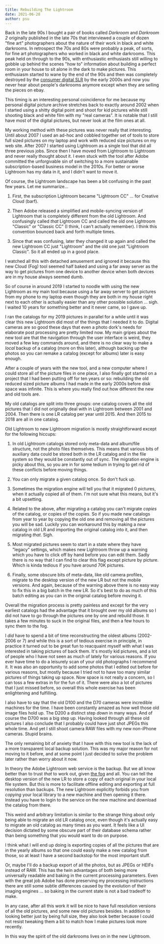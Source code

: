 ```yaml
---
title: Rebuilding The Lightroom
date: 2021-06-28
author: psu
---
```


Back in the late 90s I bought a pair of books called _Darkroom_ and _Darkroom 2_
originally published in the late 70s that interviewed a couple of dozen "fine art"
photographers about the nature of their work in black and white darkrooms. In retrospect
the 70s and 80s were probably a peak, of sorts, for fine art photographers who worked in
black and white darkrooms. This peak held on through to the 90s, with enthusiastic
enthusiasts still willing to gobble up behind the scenes "how to" information about
building a perfect room in your house to sit alone in the dark to make pictures. This
enthusiasm started to wane by the end of the 90s and then was completely destroyed by the
[consumer digital SLR](http://kvdpsu.org/d70.html) by the early 2000s and now you never
hear about people's darkrooms anymore except when they are selling the pieces on ebay.

This timing is an interesting personal coincidence for me because my personal digital
picture archive stretches back to exactly around 2002 when I started using a shitty
digital point and shoot for kid pictures while still shooting black and white film with my
"real cameras". It is notable that I still have most of the digital pictures, but never
look at the film ones at all.

My working method with these pictures was never really that interesting. Until about 2007
I used an ad-hoc and cobbled together set of tools to store full sized pictures on my
laptop and work with reduced size pictures on my web site. After 2007 I started using
Lightroom as a single tool that did all three previous jobs. Since then I have moved from
Lightroom to Lightroom and never really thought about it. I even stuck with the tool after
Adobe committed the unforgivable sin of switching to a more sustainable subscription-based
business model in the 2010s. For better or worse Lightroom has my data in it, and I didn't
want to move it.

Of course, the Lightroom landscape has been a bit confusing in the past few years. Let me
summarize...

1. First, the subscription Lightroom became "Lightroom CC" ... for Creative Cloud (barf).

1. Then Adobe released a simplified and mobile-syncing version of Lightroom that is
   completely different from the old Lightroom. And confusingly called *that* Lightroom CC
   and called the old one Lightroom "Classic" or "Classic CC" (I think, I can't actually
   remember). I think this convention bounced back and forth multiple times.

1. Since that was confusing, later they changed it up again and called the new Lightroom
   CC just "Lightroom" and the old one just "Lightroom Classic". So it all ended up in a
   good place.

I watched all this with detached amusement and ignored it because this new Cloud (Fog)
tool seemed half baked and using a far away server as the way to get pictures from one
device to another device when both devices are in my house always seemed dumb.

So of course in around 2019 I started to noodle with using the new Lightroom as my main
tool because using a far away server to get pictures from my phone to my laptop even
though they are both in my house right next to each other is actually easier than any
other possible solution ... sigh. I waited 10 years for something better and it never
came, so I gave up.

I ran the catalogs for my 2019 pictures in parallel for a while until it was clear this
new Lightroom did most of the things that I needed it to do. Digital cameras are so good
these days that even a photo dork's needs for elaborate post processing are pretty limited
now. My main gripes about the new tool are that the navigation through the user interface
is weird, they moved a few key commands around, and there is no clear way to make a
*local* backup of a catalog (more on this later), although backing up the photos so you
can remake a catalog (except for albums) later is easy enough.

After a couple of years with the new tool, and a new computer where I could store all of
the picture files in one place, I also finally got started on a project that I had been
putting off for ten years or so: rebuilding the old reduced sized picture albums I had
made in the early 2000s before disk space was infinite. This is where you really find out
how different the new and old tools are.

My old catalogs are split into three groups: one catalog covers all the old pictures that
I did not originally deal with in Lightroom between 2001 and 2004. Then there is one LR
catalog per year until 2015. And then 2015 to 2018 are all in one catalog.

Old Lightroom to new Lightroom migration is mostly straightforward except for the
following hiccups:

1. In old Lightroom catalogs stored only meta-data and album/file structure, not the photo
   files themselves. This means that various bits of auxiliary data could be stored both
   in the LR catalog and in the file system so they would be constantly out of sync. The
   migration engine is picky about this, so you are in for some tedium in trying to get
   rid of these conflicts before moving things.

1. You can only migrate a given catalog once. So don't fuck up.

1. Sometimes the migration engine will tell you that it migrated 0 pictures, when it
   actually copied all of them. I'm not sure what this means, but it's a bit upsetting.

1. Related to the above, after migrating a catalog you can't migrate *copies* of the
   catalog, or copies of the copies. So if you made new catalogs from year to year by
   copying the old one and removing all the pictures you will be sad. Luckily you can
   workaround this by making a *new* catalog in old LR and importing the original catalog
   into it, and then migrating *that*. Sigh.

1. Most migrated pictures seem to start in a state where they have "legacy" settings,
   which makes new Lightroom throw up a warning which you have to click off by hand before
   you can edit them. Sadly there is no way that I can find to clear this flag except
   picture by picture. Which is kinda tedious if you have around 70K pictures.

1. Finally, some obscure bits of meta-data, like old camera profiles, migrate to the
   desktop version of the new LR but not the mobile versions. And again, because of the
   warning above there is no easy way to fix this in a big batch in the new LR. So it's
   best to do as much of this batch editing as you can in the original catalog before
   moving it.

Overall the migration process is pretty painless and except for the very earliest catalogs
had the advantage that it brought over my old albums so I did not have to go through the
pictures one by one and rebuild those. It takes a few minutes to suck in the original
files, and then a few hours to sync them to the fog.

I *did* have to spend a bit of time reconstructing the oldest albums (2002-2006 or 7) and
while this is a sort of tedious exercise in principle, in practice it turned out to be
great fun to reacquaint myself with what I was interested in taking pictures of back them.
It's mostly kid pictures, and a lot of people who I have not seen as much of lately for
various reasons. If you ever have time to do a leisurely scan of your old photographs I
recommend it. It was also an opportunity to add some photos that I edited out before for
various reasons, but mostly because I tried not to have too many similar pictures of
things taking up space. Now space is not really a concern, so I can toss a few extras in
for the fun of it. There were also a lot of pictures that I just missed before, so overall
this whole exercise has been enlightening and fulfilling.

I also have to say that the old D100 and the D70 cameras were incredible machines for the
time. I have been constantly amazed as how well those old image files hold up. The D200 a
distinct step *down* in many ways. And of course the D700 was a big step up. Having looked
through all these old pictures I also conclude that I probably could have just shot JPEGs
this whole time. And yet I still shoot camera RAW files with my new non-iPhone cameras.
Stupid brains.

The only remaining bit of anxiety that I have with this new tool is the lack of a more
transparent local backup solution. This was my major reason for not moving to it before,
and at some point I just decided to solve the problem later rather than worry about it
now.

In theory the Adobe Lightroom web service *is* the backup. But we all know better than to
trust *that* to work out, given [the fog](http://mutable-states.com/to-the-fog.html) and
all. You can tell the desktop version of the new LR to store a copy of each original in
your local file system. But this is more to facilitate offline editing and exporting at
full resolution than backups. The new Lightroom explicitly forbids you from *copying* your
local library to a new machine and then opening it there. Instead you have to login to the
service on the new machine and download the catalog from there.

This weird and arbitrary limitation is similar to the strange thing about only being able
to migrate an old LR catalog once, even though it's actually easy to migrate an old
catalog as many times as you want. It feels like a UI decision dictated by some obscure
part of their database schema rather than being something that you would want to do on
purpose.

I think what I will end up doing is exporting copies of all the pictures that are in the
yearly albums so that one could easily make a new catalog from those, so at least I have a
second backstop for the most important stuff.

Or, maybe I'll do a backup export of all the photos, but as JPEGs or HEIFs instead of RAW.
This has the twin advantages of both being more universally readable and baking in the
current processing parameters. Even with the great job Adobe has done preserving my
processing instructions there are still some subtle differences caused by the evolution of
their imaging engines ... so baking in the current state is not a bad tradeoff to make.

In any case, after all this work it will be nice to have full resolution versions of all
the old pictures, and some new old pictures besides. In addition to looking better just by
being full size, they also look better because I could not resist tweaking them a bit to
match how I make pictures look more recently. 

In this way the spirit of the old darkrooms lives on in the new Lightroom.
